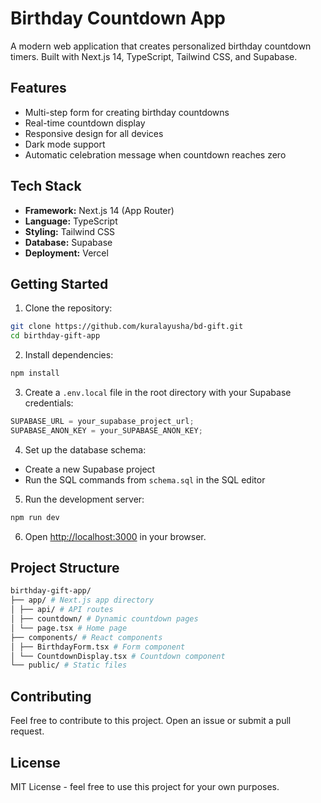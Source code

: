 # Birthday Countdown App

A modern web application that creates personalized birthday countdown timers. Built with Next.js 14, TypeScript, Tailwind CSS, and Supabase.

## Features

- Multi-step form for creating birthday countdowns
- Real-time countdown display
- Responsive design for all devices
- Dark mode support
- Automatic celebration message when countdown reaches zero

## Tech Stack

- **Framework:** Next.js 14 (App Router)
- **Language:** TypeScript
- **Styling:** Tailwind CSS
- **Database:** Supabase
- **Deployment:** Vercel

## Getting Started

1. Clone the repository:

```bash
git clone https://github.com/kuralayusha/bd-gift.git
cd birthday-gift-app
```

2. Install dependencies:

```bash
npm install
```

3. Create a `.env.local` file in the root directory with your Supabase credentials:

```js
SUPABASE_URL = your_supabase_project_url;
SUPABASE_ANON_KEY = your_SUPABASE_ANON_KEY;
```

4. Set up the database schema:

- Create a new Supabase project
- Run the SQL commands from `schema.sql` in the SQL editor

5. Run the development server:

```bash
npm run dev
```

6. Open [http://localhost:3000](http://localhost:3000) in your browser.

## Project Structure

```bash
birthday-gift-app/
├── app/ # Next.js app directory
│ ├── api/ # API routes
│ ├── countdown/ # Dynamic countdown pages
│ └── page.tsx # Home page
├── components/ # React components
│ ├── BirthdayForm.tsx # Form component
│ └── CountdownDisplay.tsx # Countdown component
└── public/ # Static files
```

## Contributing

Feel free to contribute to this project. Open an issue or submit a pull request.

## License

MIT License - feel free to use this project for your own purposes.

